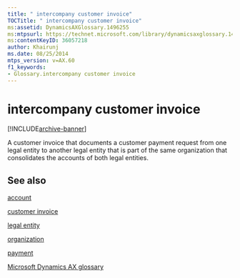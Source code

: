 ```yaml
---
title: " intercompany customer invoice"
TOCTitle: " intercompany customer invoice"
ms:assetid: DynamicsAXGlossary.1496255
ms:mtpsurl: https://technet.microsoft.com/library/dynamicsaxglossary.1496255(v=AX.60)
ms:contentKeyID: 36057218
author: Khairunj
ms.date: 08/25/2014
mtps_version: v=AX.60
f1_keywords:
- Glossary.intercompany customer invoice
---
```


# intercompany customer invoice


[!INCLUDE[archive-banner](includes/archive-banner.md)]

A customer invoice that documents a customer payment request from one legal entity to another legal entity that is part of the same organization that consolidates the accounts of both legal entities.

## See also

[account](account.md)

[customer invoice](customer-invoice.md)

[legal entity](legal-entity.md)

[organization](organization.md)

[payment](payment.md)

[Microsoft Dynamics AX glossary](glossary/microsoft-dynamics-ax-glossary.md)

  


